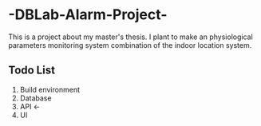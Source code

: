 # -DBLab-Alarm-Project-
This is a project about my master's thesis. I plant to make an physiological parameters monitoring system combination of the indoor location system.

## Todo List
1. Build environment 
2. Database
3. API <-
4. UI